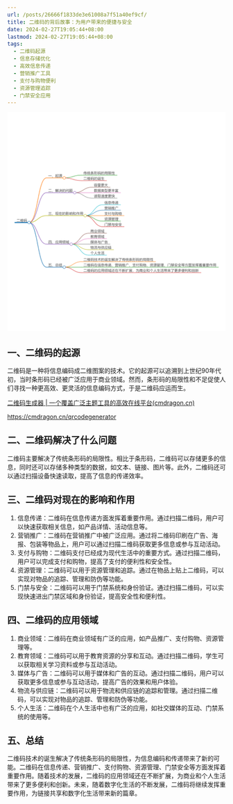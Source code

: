 ```yaml
---
url: /posts/26666f1833de3e61008a7f51a40ef9cf/
title: 二维码的背后故事：为用户带来的便捷与安全
date: 2024-02-27T19:05:44+08:00
lastmod: 2024-02-27T19:05:44+08:00
tags:
  - 二维码起源
  - 信息存储优化
  - 高效信息传递
  - 营销推广工具
  - 支付与购物便利
  - 资源管理追踪
  - 门禁安全应用
---
```



<img src="/images/2024_02_27 19_07_41.png" title="2024_02_27 19_07_41.png" alt="2024_02_27 19_07_41.png"/>

## 一、二维码的起源

二维码是一种将信息编码成二维图案的技术。它的起源可以追溯到上世纪90年代初，当时条形码已经被广泛应用于商业领域。然而，条形码的局限性和不足促使人们寻找一种更高效、更灵活的信息编码方式，于是二维码应运而生。

[二维码生成器 | 一个覆盖广泛主题工具的高效在线平台(cmdragon.cn)](https://cmdragon.cn/qrcodegenerator)

https://cmdragon.cn/qrcodegenerator

## 二、二维码解决了什么问题

二维码主要解决了传统条形码的局限性。相比于条形码，二维码可以存储更多的信息，同时还可以存储多种类型的数据，如文本、链接、图片等。此外，二维码还可以通过扫描设备快速读取，提高了信息的传递效率。

## 三、二维码对现在的影响和作用

1. 信息传递：二维码在信息传递方面发挥着重要作用。通过扫描二维码，用户可以快速获取相关信息，如产品详情、活动信息等。
2. 营销推广：二维码在营销推广中被广泛应用。通过将二维码印刷在广告、海报、包装等物品上，用户可以通过扫描二维码获取更多信息或参与互动活动。
3. 支付与购物：二维码支付已经成为现代生活中的重要方式。通过扫描二维码，用户可以完成支付和购物，提高了支付的便利性和安全性。
4. 资源管理：二维码可以用于资源管理和追踪。通过在物品上贴上二维码，可以实现对物品的追踪、管理和防伪等功能。
5. 门禁与安全：二维码可以用于门禁系统和身份验证。通过扫描二维码，可以实现快速进出门禁区域和身份验证，提高安全性和便利性。

## 四、二维码的应用领域

1. 商业领域：二维码在商业领域有广泛的应用，如产品推广、支付购物、资源管理等。
2. 教育领域：二维码可以用于教育资源的分享和互动。通过扫描二维码，学生可以获取相关学习资料或参与互动活动。
3. 媒体与广告：二维码可以用于媒体和广告的互动。通过扫描二维码，用户可以获取更多信息或参与互动活动，提高广告的效果和用户体验。
4. 物流与供应链：二维码可以用于物流和供应链的追踪和管理。通过扫描二维码，可以实现对物品的追踪、管理和防伪等功能。
5. 个人生活：二维码在个人生活中也有广泛的应用，如社交媒体的互动、门禁系统的使用等。

## 五、总结

二维码技术的诞生解决了传统条形码的局限性，为信息编码和传递带来了新的可能。二维码在信息传递、营销推广、支付购物、资源管理、门禁安全等方面发挥着重要作用。随着技术的发展，二维码的应用领域还在不断扩展，为商业和个人生活带来了更多便利和创新。未来，随着数字化生活的不断发展，二维码将继续发挥重要作用，为链接共享和数字化生活带来新的篇章。